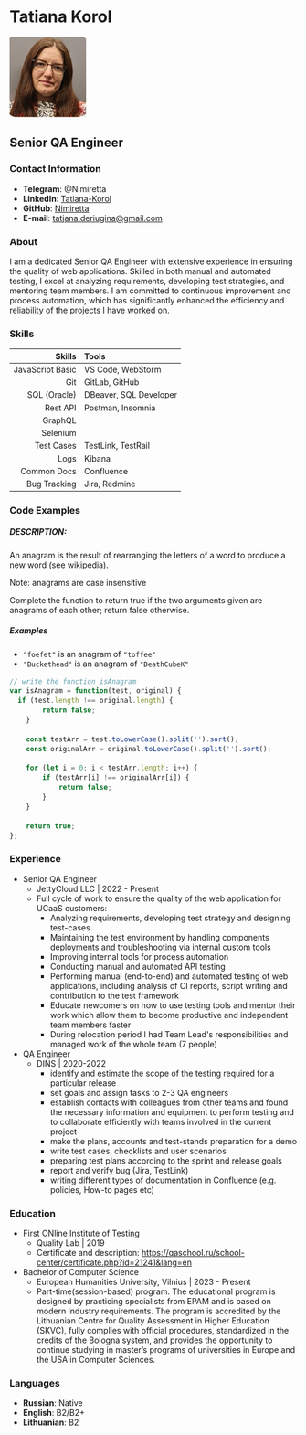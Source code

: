# Tatiana Korol
![photo](./photo_for_cv.png)
## Senior QA Engineer
### Contact Information
 * **Telegram**: @Nimiretta
 * **LinkedIn**: [Tatiana-Korol](www.linkedin.com/in/tatiana-korol)
 * **GitHub**: [Nimiretta](https://github.com/Nimiretta)
 * **E-mail**: tatjana.deriugina@gmail.com
### About
I am a dedicated Senior QA Engineer with extensive experience in ensuring the quality of web applications. Skilled in both manual and automated testing, I excel at analyzing requirements, developing test strategies, and mentoring team members. I am committed to continuous improvement and process automation, which has significantly enhanced the efficiency and reliability of the projects I have worked on.
### Skills
Skills          | Tools         
----------------:|:---------
JavaScript Basic| VS Code, WebStorm 
Git             | GitLab, GitHub
SQL (Oracle)    | DBeaver, SQL Developer
Rest API        | Postman, Insomnia
GraphQL         |
Selenium        |
Test Cases      | TestLink, TestRail
Logs            | Kibana
Common Docs     | Confluence
Bug Tracking    | Jira, Redmine
### Code Examples
##### DESCRIPTION:
An anagram is the result of rearranging the letters of a word to produce a new word (see wikipedia).

Note: anagrams are case insensitive

Complete the function to return true if the two arguments given are anagrams of each other; return false otherwise.

##### Examples
- `"foefet"` is an anagram of `"toffee"`
- `"Buckethead"` is an anagram of `"DeathCubeK"`

```JavaScript
// write the function isAnagram
var isAnagram = function(test, original) {
  if (test.length !== original.length) {
        return false;
    }

    const testArr = test.toLowerCase().split('').sort();
    const originalArr = original.toLowerCase().split('').sort();

    for (let i = 0; i < testArr.length; i++) {
        if (testArr[i] !== originalArr[i]) {
            return false;
        }
    }

    return true;
};
```
### Experience
* Senior QA Engineer
  * JettyCloud LLC | 2022 - Present
  * Full cycle of work to ensure the quality of the web application for UCaaS customers:
    * Analyzing requirements, developing test strategy and designing test-cases
    * Maintaining the test environment by handling components deployments and troubleshooting via internal custom tools
    * Improving internal tools for process automation
    * Conducting manual and automated API testing
    * Performing manual (end-to-end) and automated testing of web applications, including analysis of CI reports, script writing and contribution to the test framework
    * Educate newcomers on how to use testing tools and mentor their work which allow them to become productive and independent team members faster
    * During relocation period I had Team Lead's responsibilities and managed work of the whole team (7 people)
* QA Engineer
  * DINS | 2020-2022
    * identify and estimate the scope of the testing required for a particular release
    * set goals and assign tasks to 2-3 QA engineers
    * establish contacts with colleagues from other teams and found the necessary information and equipment to perform testing and to collaborate efficiently with teams involved in the current project
    * make the plans, accounts and test-stands preparation for a demo
    * write test cases, checklists and user scenarios
    * preparing test plans according to the sprint and release goals
    * report and verify bug (Jira, TestLink)
    * writing different types of documentation in Confluence (e.g. policies, How-to pages etc)
### Education
* First ONline Institute of Testing
  * Quality Lab | 2019
  * Certificate and description: https://qaschool.ru/school-center/certificate.php?id=21241&lang=en
* Bachelor of Computer Science
  * European Humanities University, Vilnius | 2023 - Present
  * Part-time(session-based) program.
    The educational program is designed by practicing specialists from EPAM and is based on modern industry requirements.
    The program is accredited by the Lithuanian Centre for Quality Assessment in Higher Education (SKVC), fully complies with official procedures, standardized in the credits of the Bologna system, and provides the opportunity to continue studying in master’s programs of universities in Europe and the USA in Computer Sciences.
### Languages
 - **Russian**: Native
 - **English**: B2/B2+
 - **Lithuanian**: B2
